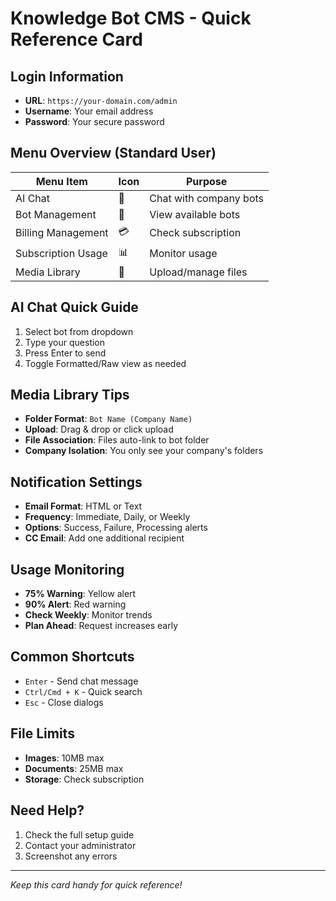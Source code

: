 # Knowledge Bot CMS - Quick Reference Card

## Login Information
- **URL**: `https://your-domain.com/admin`
- **Username**: Your email address
- **Password**: Your secure password

## Menu Overview (Standard User)
| Menu Item | Icon | Purpose |
|-----------|------|---------|
| AI Chat | 💬 | Chat with company bots |
| Bot Management | 🤖 | View available bots |
| Billing Management | 💳 | Check subscription |
| Subscription Usage | 📊 | Monitor usage |
| Media Library | 📁 | Upload/manage files |

## AI Chat Quick Guide
1. Select bot from dropdown
2. Type your question
3. Press Enter to send
4. Toggle Formatted/Raw view as needed

## Media Library Tips
- **Folder Format**: `Bot Name (Company Name)`
- **Upload**: Drag & drop or click upload
- **File Association**: Files auto-link to bot folder
- **Company Isolation**: You only see your company's folders

## Notification Settings
- **Email Format**: HTML or Text
- **Frequency**: Immediate, Daily, or Weekly
- **Options**: Success, Failure, Processing alerts
- **CC Email**: Add one additional recipient

## Usage Monitoring
- **75% Warning**: Yellow alert
- **90% Alert**: Red warning
- **Check Weekly**: Monitor trends
- **Plan Ahead**: Request increases early

## Common Shortcuts
- `Enter` - Send chat message
- `Ctrl/Cmd + K` - Quick search
- `Esc` - Close dialogs

## File Limits
- **Images**: 10MB max
- **Documents**: 25MB max
- **Storage**: Check subscription

## Need Help?
1. Check the full setup guide
2. Contact your administrator
3. Screenshot any errors

---
*Keep this card handy for quick reference!* 
